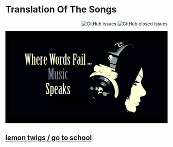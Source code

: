 # Translation Of The Songs  
<p align="right">  
  <img alt="GitHub issues" src="https://img.shields.io/github/issues-raw/januarythirtyfirst/TranslateSongs?style=plastic">
  <img alt="GitHub closed issues" src="https://img.shields.io/github/issues-closed-raw/januarythirtyfirst/TranslateSongs?color=g&style=plastic">
</p>  

![w](img/wherewordfail.png)  
## [lemon twigs / go to school](https://januarythirtyfirst.github.io/TranslateSongs/LemonTwigs/GoToSchool/GoToSchool_main)  
